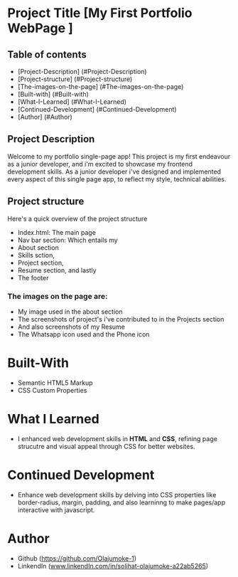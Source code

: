 # Project Title [My First Portfolio WebPage ]

 ## Table of contents 
 - [Project-Description] (#Project-Description)
 - [Project-structure] (#Project-structure)
 - [The-images-on-the-page] (#The-images-on-the-page)
 - [Built-with] (#Built-with)
 - [What-I-Learned] (#What-I-Learned)
 - [Continued-Development] (#Continued-Development)
 - [Author] (#Author)

 ## Project Description
 Welcome to my portfolio single-page app! This project is my first endeavour as a junior developer,
 and i'm excited to showcase my frontend development skills. As a junior developer i've designed and implemented every aspect of this single page app,
 to reflect my style, technical abilities.
  
## Project structure
  Here's a quick overview of the project structure
 - Index.html: The main page
 - Nav bar section: Which entails my
- About section
-  Skills sction,
-  Project section, 
- Resume section, and lastly 
- The footer
### The images on the page are: 
* My image used in the about section
* The screenshots of project's i've contributed to in the Projects section
* And also screenshots of my Resume
* The Whatsapp icon used and the Phone icon

# Built-With
- Semantic HTML5 Markup
- CSS Custom Properties

# What I Learned
- I enhanced web development skills in **HTML** and **CSS**, refining page strucutre and visual appeal through CSS for better websites.
# Continued Development
- Enhance web development skills by delving into CSS properties like border-radius, margin, padding, and also learninng to make pages/app
 interactive with javascript.
# Author
- Github (https://github.com/Olajumoke-1)
- LinkendIn (www.linkendIn.com/in/solihat-olajumoke-a22ab5265)


 
